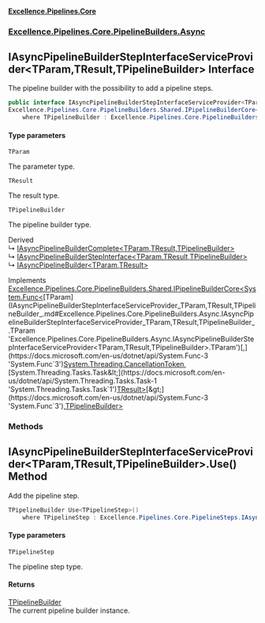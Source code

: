 #### [Excellence.Pipelines.Core](Excellence.Pipelines.md 'Excellence.Pipelines')
### [Excellence.Pipelines.Core.PipelineBuilders.Async](Excellence.Pipelines.md#Excellence.Pipelines.Core.PipelineBuilders.Async 'Excellence.Pipelines.Core.PipelineBuilders.Async')

## IAsyncPipelineBuilderStepInterfaceServiceProvider<TParam,TResult,TPipelineBuilder> Interface

The pipeline builder with the possibility to add a pipeline steps.

```csharp
public interface IAsyncPipelineBuilderStepInterfaceServiceProvider<TParam,TResult,out TPipelineBuilder> :
Excellence.Pipelines.Core.PipelineBuilders.Shared.IPipelineBuilderCore<System.Func<TParam, System.Threading.CancellationToken, System.Threading.Tasks.Task<TResult>>, TPipelineBuilder>
    where TPipelineBuilder : Excellence.Pipelines.Core.PipelineBuilders.Async.IAsyncPipelineBuilderStepInterfaceServiceProvider<TParam, TResult, TPipelineBuilder>
```
#### Type parameters

<a name='Excellence.Pipelines.Core.PipelineBuilders.Async.IAsyncPipelineBuilderStepInterfaceServiceProvider_TParam,TResult,TPipelineBuilder_.TParam'></a>

`TParam`

The parameter type.

<a name='Excellence.Pipelines.Core.PipelineBuilders.Async.IAsyncPipelineBuilderStepInterfaceServiceProvider_TParam,TResult,TPipelineBuilder_.TResult'></a>

`TResult`

The result type.

<a name='Excellence.Pipelines.Core.PipelineBuilders.Async.IAsyncPipelineBuilderStepInterfaceServiceProvider_TParam,TResult,TPipelineBuilder_.TPipelineBuilder'></a>

`TPipelineBuilder`

The pipeline builder type.

Derived  
&#8627; [IAsyncPipelineBuilderComplete&lt;TParam,TResult,TPipelineBuilder&gt;](IAsyncPipelineBuilderComplete_TParam,TResult,TPipelineBuilder_.md 'Excellence.Pipelines.Core.PipelineBuilders.Async.IAsyncPipelineBuilderComplete<TParam,TResult,TPipelineBuilder>')  
&#8627; [IAsyncPipelineBuilderStepInterface&lt;TParam,TResult,TPipelineBuilder&gt;](IAsyncPipelineBuilderStepInterface_TParam,TResult,TPipelineBuilder_.md 'Excellence.Pipelines.Core.PipelineBuilders.Async.IAsyncPipelineBuilderStepInterface<TParam,TResult,TPipelineBuilder>')  
&#8627; [IAsyncPipelineBuilder&lt;TParam,TResult&gt;](IAsyncPipelineBuilder_TParam,TResult_.md 'Excellence.Pipelines.Core.PipelineBuilders.IAsyncPipelineBuilder<TParam,TResult>')

Implements [Excellence.Pipelines.Core.PipelineBuilders.Shared.IPipelineBuilderCore&lt;](IPipelineBuilderCore_TPipelineDelegate,TPipelineBuilder_.md 'Excellence.Pipelines.Core.PipelineBuilders.Shared.IPipelineBuilderCore<TPipelineDelegate,TPipelineBuilder>')[System.Func&lt;](https://docs.microsoft.com/en-us/dotnet/api/System.Func-3 'System.Func`3')[TParam](IAsyncPipelineBuilderStepInterfaceServiceProvider_TParam,TResult,TPipelineBuilder_.md#Excellence.Pipelines.Core.PipelineBuilders.Async.IAsyncPipelineBuilderStepInterfaceServiceProvider_TParam,TResult,TPipelineBuilder_.TParam 'Excellence.Pipelines.Core.PipelineBuilders.Async.IAsyncPipelineBuilderStepInterfaceServiceProvider<TParam,TResult,TPipelineBuilder>.TParam')[,](https://docs.microsoft.com/en-us/dotnet/api/System.Func-3 'System.Func`3')[System.Threading.CancellationToken](https://docs.microsoft.com/en-us/dotnet/api/System.Threading.CancellationToken 'System.Threading.CancellationToken')[,](https://docs.microsoft.com/en-us/dotnet/api/System.Func-3 'System.Func`3')[System.Threading.Tasks.Task&lt;](https://docs.microsoft.com/en-us/dotnet/api/System.Threading.Tasks.Task-1 'System.Threading.Tasks.Task`1')[TResult](IAsyncPipelineBuilderStepInterfaceServiceProvider_TParam,TResult,TPipelineBuilder_.md#Excellence.Pipelines.Core.PipelineBuilders.Async.IAsyncPipelineBuilderStepInterfaceServiceProvider_TParam,TResult,TPipelineBuilder_.TResult 'Excellence.Pipelines.Core.PipelineBuilders.Async.IAsyncPipelineBuilderStepInterfaceServiceProvider<TParam,TResult,TPipelineBuilder>.TResult')[&gt;](https://docs.microsoft.com/en-us/dotnet/api/System.Threading.Tasks.Task-1 'System.Threading.Tasks.Task`1')[&gt;](https://docs.microsoft.com/en-us/dotnet/api/System.Func-3 'System.Func`3')[,](IPipelineBuilderCore_TPipelineDelegate,TPipelineBuilder_.md 'Excellence.Pipelines.Core.PipelineBuilders.Shared.IPipelineBuilderCore<TPipelineDelegate,TPipelineBuilder>')[TPipelineBuilder](IAsyncPipelineBuilderStepInterfaceServiceProvider_TParam,TResult,TPipelineBuilder_.md#Excellence.Pipelines.Core.PipelineBuilders.Async.IAsyncPipelineBuilderStepInterfaceServiceProvider_TParam,TResult,TPipelineBuilder_.TPipelineBuilder 'Excellence.Pipelines.Core.PipelineBuilders.Async.IAsyncPipelineBuilderStepInterfaceServiceProvider<TParam,TResult,TPipelineBuilder>.TPipelineBuilder')[&gt;](IPipelineBuilderCore_TPipelineDelegate,TPipelineBuilder_.md 'Excellence.Pipelines.Core.PipelineBuilders.Shared.IPipelineBuilderCore<TPipelineDelegate,TPipelineBuilder>')
### Methods

<a name='Excellence.Pipelines.Core.PipelineBuilders.Async.IAsyncPipelineBuilderStepInterfaceServiceProvider_TParam,TResult,TPipelineBuilder_.Use_TPipelineStep_()'></a>

## IAsyncPipelineBuilderStepInterfaceServiceProvider<TParam,TResult,TPipelineBuilder>.Use<TPipelineStep>() Method

Add the pipeline step.

```csharp
TPipelineBuilder Use<TPipelineStep>()
    where TPipelineStep : Excellence.Pipelines.Core.PipelineSteps.IAsyncPipelineStep<TParam, TResult>;
```
#### Type parameters

<a name='Excellence.Pipelines.Core.PipelineBuilders.Async.IAsyncPipelineBuilderStepInterfaceServiceProvider_TParam,TResult,TPipelineBuilder_.Use_TPipelineStep_().TPipelineStep'></a>

`TPipelineStep`

The pipeline step type.

#### Returns
[TPipelineBuilder](IAsyncPipelineBuilderStepInterfaceServiceProvider_TParam,TResult,TPipelineBuilder_.md#Excellence.Pipelines.Core.PipelineBuilders.Async.IAsyncPipelineBuilderStepInterfaceServiceProvider_TParam,TResult,TPipelineBuilder_.TPipelineBuilder 'Excellence.Pipelines.Core.PipelineBuilders.Async.IAsyncPipelineBuilderStepInterfaceServiceProvider<TParam,TResult,TPipelineBuilder>.TPipelineBuilder')  
The current pipeline builder instance.